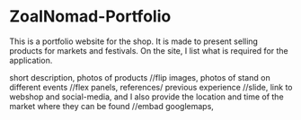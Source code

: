 # ZoalNomad-Portfolio


This is a portfolio website for the shop. 
It is made to present selling products for markets and festivals. 
On the site, I list what is required for the application.

short description,
photos of products //flip images, 
photos of stand on different events //flex panels,
references/ previous experience  //slide,
link to webshop and social-media,
and I also provide the location and time of the market where they can be found //embad googlemaps,
